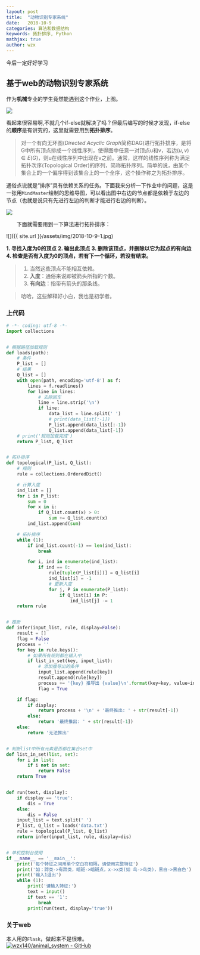 ```yaml
---
layout: post
title:  "动物识别专家系统"
date:   2018-10-9
categories: 算法和数据结构
keywords: 拓扑排序, Python
mathjax: true
author: wzx
---
```


今后一定好好学习




## 基于web的动物识别专家系统

作为**机械**专业的学生竟然能遇到这个作业，上图。

![](https://raw.githubusercontent.com/wzx140/animal_system/master/static/img.jpg)

看起来很容易啊,不就几个if-else就解决了吗？但最后编写的时候才发现，if-else的**顺序**是有讲究的，这里就需要用到**拓扑排序**。

> 对一个有向无环图(*Directed Acyclic Graph*简称DAG)进行拓扑排序，是将G中所有顶点排成一个线性序列，使得图中任意一对顶点u和v，若边$(u,v)\in E(G)$，则u在线性序列中出现在v之前。通常，这样的线性序列称为满足拓扑次序(Topological Order)的序列，简称拓扑序列。简单的说，由某个集合上的一个偏序得到该集合上的一个全序，这个操作称之为拓扑排序。

通俗点说就是“排序”具有依赖关系的任务。下面我来分析一下作业中的问题，这是一张用`MindMaster`绘制的思维导图，可以看出图中右边的节点都是依赖于左边的节点（也就是说只有先进行左边的判断才能进行右边的判断）。

![](https://raw.githubusercontent.com/wzx140/animal_system/master/mind.jpg)

&#8195;&#8195;下面就需要用到一下算法进行拓扑排序：

![]({{ site.url }}/assets/img/2018-10-9-1.jpg)

**1. 寻找入度为0的顶点**
**2. 输出此顶点**
**3. 删除该顶点，并删除以它为起点的有向边**
**4. 检查是否有入度为0的顶点，若有下一个循环，若没有结束。**

> 1. 当然这些顶点不能相互依赖。
> 2. **入度**：通俗来说即被箭头所指的个数。
> 3. **有向边**：指带有箭头的那条线。

> 哈哈，这些解释好小白，我也是初学者。

### 上代码

```python
# -*- coding: utf-8 -*-
import collections


# 根据路径加载规则
def loads(path):
    # 条件
    P_list = []
    # 结果
    Q_list = []
    with open(path, encoding='utf-8') as f:
        lines = f.readlines()
        for line in lines:
            # 去除回车
            line = line.strip('\n')
            if line:
                data_list = line.split(' ')
                # print(data_list[:-1])
                P_list.append(data_list[:-1])
                Q_list.append(data_list[-1])
    # print('规则加载完成')
    return P_list, Q_list


# 拓扑排序
def topological(P_list, Q_list):
    # 规则
    rule = collections.OrderedDict()

    # 计算入度
    ind_list = []
    for i in P_list:
        sum = 0
        for x in i:
            if Q_list.count(x) > 0:
                sum += Q_list.count(x)
        ind_list.append(sum)

    # 拓扑排序
    while (1):
        if ind_list.count(-1) == len(ind_list):
            break

        for i, ind in enumerate(ind_list):
            if ind == 0:
                rule[tuple(P_list[i])] = Q_list[i]
                ind_list[i] = -1
                # 更新入度
                for j, P in enumerate(P_list):
                    if Q_list[i] in P:
                        ind_list[j] -= 1
    return rule


# 推断
def infer(input_list, rule, display=False):
    result = []
    flag = False
    process = ''
    for key in rule.keys():
        # 如果所有规则都在输入中
        if list_in_set(key, input_list):
            # 添加推导出的条件
            input_list.append(rule[key])
            result.append(rule[key])
            process += '{key} 推导出 {value}\n'.format(key=key, value=input_list[-1])
            flag = True

    if flag:
        if display:
            return process + '\n' + '最终推出: ' + str(result[-1])
        else:
            return '最终推出: ' + str(result[-1])
    else:
        return '无法推出'


# 判断list中所有元素是否都在集合set中
def list_in_set(list, set):
    for i in list:
        if i not in set:
            return False
    return True


def run(text, display):
    if display == 'true':
        dis = True
    else:
        dis = False
    input_list = text.split(' ')
    P_list, Q_list = loads('data.txt')
    rule = topological(P_list, Q_list)
    return infer(input_list, rule, display=dis)


# 单机控制台使用
if __name__ == '__main__':
    print('每个特征之间用单个空白符相隔，请使用完整特征')
    print('如：蹄类->有蹄类，暗斑->暗斑点，x->x类(如 鸟->鸟类)，黑白->黑白色')
    print('输入1退出')
    while (1):
        print('请输入特征:')
        text = input()
        if text == '1':
            break
        print(run(text, display='true'))
```

### 关于web
本人用的`Flask`，做起来不是很难。  
[![wzx140/animal_system - GitHub](https://gh-card.dev/repos/wzx140/animal_system.svg?fullname)](https://github.com/wzx140/animal_system)
